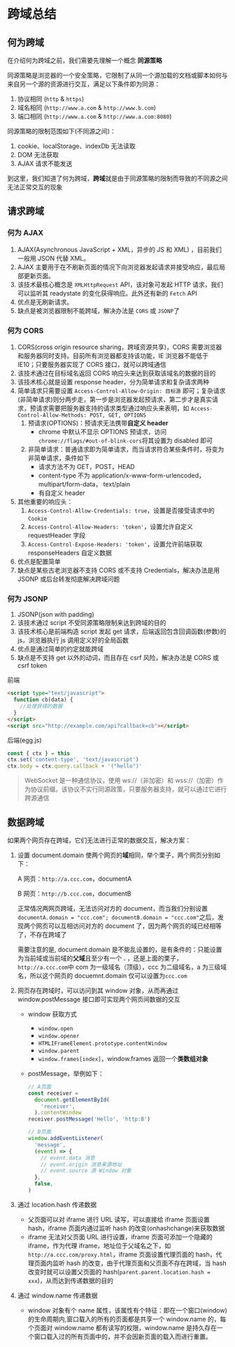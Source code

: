 # 跨域总结

## 何为跨域

在介绍何为跨域之前，我们需要先理解一个概念 **同源策略**

同源策略是浏览器的一个安全策略，它限制了从同一个源加载的文档或脚本如何与来自另一个源的资源进行交互，满足以下条件即为同源：

1. 协议相同 (`http` & `https`)
2. 域名相同 (`http://www.a.com` & `http://www.b.com`)
3. 端口相同 (`http://www.a.com` & `http://www.a.com:8080`)

同源策略的限制范围如下(不同源之间)：

1. cookie、localStorage、indexDb 无法读取
2. DOM 无法获取
3. AJAX 请求不能发送

到这里，我们知道了何为跨域，**跨域**就是由于同源策略的限制而导致的不同源之间无法正常交互的现象

## 请求跨域

### 何为 AJAX

1. AJAX(Asynchronous JavaScript + XML，异步的 JS 和 XML) ，目前我们一般用 JSON 代替 XML。
2. AJAX 主要用于在不刷新页面的情况下向浏览器发起请求并接受响应，最后局部更新页面。
3. 该技术最核心概念是 `XMLHttpRequest` API，该对象可发起 HTTP 请求，我们可以监听其 readystate 的变化获得响应。此外还有新的 `Fetch` API
4. 优点是无刷新请求。
5. 缺点是被浏览器限制不能跨域，解决办法是 `CORS` 或 `JSONP`了

### 何为 CORS

1. CORS(cross origin resource sharing，跨域资源共享)，CORS 需要浏览器和服务器同时支持。目前所有浏览器都支持该功能，IE 浏览器不能低于 IE10；只要服务器实现了 CORS 接口，就可以跨域通信
2. 该技术通过在目标域名返回 CORS 响应头来达到获取该域名的数据的目的
3. 该技术核心就是设置 response header，分为简单请求和复杂请求两种
4. 简单请求只需要设置 `Access-Control-Allow-Origin: 目标源` 即可；复杂请求(非简单请求)则分两步走，第一步是浏览器发起预请求，第二步才是真实请求，预请求需要把服务器支持的请求类型通过响应头来表明，如 `Access-Control-Allow-Methods: POST, GET, OPTIONS`
   1. 预请求(OPTIONS)：预请求无法携带**自定义 header**
      - chrome 中默认不显示 OPTIONS 预请求，访问`chrome://flags/#out-of-blink-cors`将其设置为 disabled 即可
   2. 非简单请求：普通请求即为简单请求，而当请求符合某些条件时，将变为非简单请求，条件如下
      - 请求方法不为 GET，POST，HEAD
      - content-type 不为 application/x-www-form-urlencoded，multipart/form-data， text/plain
      - 有自定义 header
5. 其他重要的响应头：
   1. `Access-Control-Allow-Credentials: true`，设置是否接受请求中的 `Cookie`
   2. `Access-Control-Allow-Headers: 'token'`，设置允许自定义 requestHeader 字段
   3. `Access-Control-Expose-Headers: 'token'`，设置允许前端获取 responseHeaders 自定义数据
6. 优点是配置简单
7. 缺点是某些古老浏览器不支持 CORS 或不支持 Credentials，解决办法是用 JSONP 或后台转发彻底解决跨域问题

### 何为 JSONP

1. JSONP(json with padding)
2. 该技术通过 script 不受同源策略限制来达到跨域的目的
3. 该技术核心是前端构造 script 发起 get 请求，后端返回包含回调函数(参数)的 js，浏览器执行 js 调用定义好的全局函数
4. 优点是通过简单的约定就能跨域
5. 缺点是不支持 get 以外的动词，而且存在 csrf 风险，解决办法是 CORS 或 csrf token

前端

```html
<script type="text/javascript">
  function cb(data) {
    //处理获得的数据
  }
</script>
<script src="http://example.com/api?callback=cb"></script>
```

后端(egg.js)

```js
const { ctx } = this
ctx.set('content-type', 'text/javascript')
ctx.body = ctx.query.callback + '("hello")'
```

> WebSocket 是一种通信协议，使用 ws://（非加密）和 wss://（加密）作为协议前缀。该协议不实行同源政策，只要服务器支持，就可以通过它进行跨源通信

## 数据跨域

如果两个网页存在跨域，它们无法进行正常的数据交互，解决方案：

1. 设置 document.domain 使两个网页的**域**相同，举个栗子，两个网页分别如下：

   A 网页：`http://a.ccc.com`，documentA

   B 网页：`http://b.ccc.com`，documentB

   正常情况两网页跨域，无法访问对方的 document，而当我们分别设置 `documentA.domain = "ccc.com"; documentB.domain = "ccc.com"`之后，发现两个网页可以互相访问对方的 document 了，因为两个网页的域已经相等了，不存在跨域了

   需要注意的是, document.domain 是不能乱设置的，是有条件的：只能设置为当前域或当前域的**父域**且至少有一个 **.** ，还是上面的栗子，`http://a.ccc.com`中 com 为一级域名（顶级），ccc 为二级域名，a 为三级域名，所以这个网页的 docuemnt.domain 仅可以设置为`ccc.com`

2. 网页存在跨域时，可以访问到其 window 对象，从而再通过 window.postMessage 接口即可实现两个网页间数据的交互

   - window 获取方式
     - `window.open`
     - `window.opener`
     - `HTMLIFrameElement.prototype.contentWindow`
     - `window.parent`
     - `window.frames[index]`，window.frames 返回一个**类数组对象**
   - postMessage，举例如下：

     ```js
     // A页面
     const receiver =
       document.getElementById(
         'receiver',
       ).contentWindow
     receiver.postMessage('Hello', 'http:B')

     // B页面
     window.addEventListener(
       'message',
       (event) => {
         // event.data 消息
         // event.origin 消息来源地址
         // event.source 源 Window 对象
       },
       false,
     )
     ```

3. 通过 location.hash 传递数据

   - 父页面可以对 iframe 进行 URL 读写，可以直接给 iframe 页面设置 hash，iframe 页面内通过监听 hash 的改变(onhashchange)来获取数据
   - iframe 无法对父页面 URL 进行设置，iframe 页面可添加一个隐藏的 iframe，作为代理 iframe，地址位于父域名之下，如`http://a.ccc.com/proxy.html`，iframe 页面设置代理页面的 hash，代理页面内监听 hash 的改变，由于代理页面和父页面不存在跨域，当 hash 改变时就可以设置父页面的 hash(`parent.parent.location.hash = xxx`)，从而达到传递数据的目的

4. 通过 window.name 传递数据

   - window 对象有个 name 属性，该属性有个特征：即在一个窗口(window)的生命周期内,窗口载入的所有的页面都是共享一个 window.name 的，每个页面对 window.name 都有读写的权限，window.name 是持久存在一个窗口载入过的所有页面中的，并不会因新页面的载入而进行重置。
